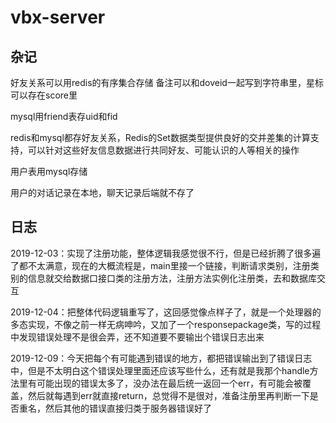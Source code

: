# vbx-server

## 杂记
好友关系可以用redis的有序集合存储
备注可以和doveid一起写到字符串里，星标可以存在score里

mysql用friend表存uid和fid

redis和mysql都存好友关系，Redis的Set数据类型提供良好的交并差集的计算支持，可以针对这些好友信息数据进行共同好友、可能认识的人等相关的操作

用户表用mysql存储

用户的对话记录在本地，聊天记录后端就不存了

## 日志

2019-12-03：实现了注册功能，整体逻辑我感觉很不行，但是已经折腾了很多遍了都不太满意，现在的大概流程是，main里接一个链接，判断请求类别，注册类别的信息就交给数据口接口类的注册方法，注册方法实例化注册类，去和数据库交互

2019-12-04：把整体代码逻辑重写了，这回感觉像点样子了，就是一个处理器的多态实现，不像之前一样无病呻吟，又加了一个responsepackage类，写的过程中发现错误处理不是很会弄，还不知道要不要输出个错误日志出来

2019-12-09：今天把每个有可能遇到错误的地方，都把错误输出到了错误日志中，但是不太明白这个错误处理里面还应该写些什么，还有就是我那个handle方法里有可能出现的错误太多了，没办法在最后统一返回一个err，有可能会被覆盖，然后就每遇到err就直接return，总觉得不是很对，准备注册里再判断一下是否重名，然后其他的错误直接归类于服务器错误好了
